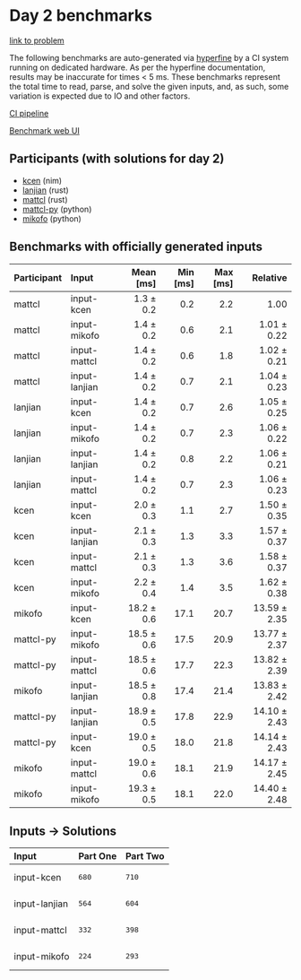 # Day 2 benchmarks

[link to problem](https://adventofcode.com/2024/day/2)

The following benchmarks are auto-generated via
[hyperfine](https://github.com/sharkdp/hyperfine) by a CI system running on
dedicated hardware. As per the hyperfine documentation, results may be
inaccurate for times < 5 ms. These benchmarks represent the total time to read,
parse, and solve the given inputs, and, as such, some variation is expected due
to IO and other factors.

[CI pipeline](http://ci.papercode.net:8080/teams/main/pipelines/aoc2024)

[Benchmark web UI](https://aoc.ancalagon.black)


## Participants (with solutions for day 2)

- [kcen](https://github.com/kcen/aoc2024) (nim)
- [lanjian](https://github.com/lanjian/aoc-2024) (rust)
- [mattcl](https://github.com/mattcl/aoc2024) (rust)
- [mattcl-py](https://github.com/mattcl/aoc2024-py) (python)
- [mikofo](https://github.com/mikofo/aoc2024) (python)


## Benchmarks with officially generated inputs

| Participant | Input | Mean [ms] | Min [ms] | Max [ms] | Relative |
|:---|:---|---:|---:|---:|---:|
| mattcl | input-kcen | 1.3 ± 0.2 | 0.2 | 2.2 | 1.00 |
| mattcl | input-mikofo | 1.4 ± 0.2 | 0.6 | 2.1 | 1.01 ± 0.22 |
| mattcl | input-mattcl | 1.4 ± 0.2 | 0.6 | 1.8 | 1.02 ± 0.21 |
| mattcl | input-lanjian | 1.4 ± 0.2 | 0.7 | 2.1 | 1.04 ± 0.23 |
| lanjian | input-kcen | 1.4 ± 0.2 | 0.7 | 2.6 | 1.05 ± 0.25 |
| lanjian | input-mikofo | 1.4 ± 0.2 | 0.7 | 2.3 | 1.06 ± 0.22 |
| lanjian | input-lanjian | 1.4 ± 0.2 | 0.8 | 2.2 | 1.06 ± 0.21 |
| lanjian | input-mattcl | 1.4 ± 0.2 | 0.7 | 2.3 | 1.06 ± 0.23 |
| kcen | input-kcen | 2.0 ± 0.3 | 1.1 | 2.7 | 1.50 ± 0.35 |
| kcen | input-lanjian | 2.1 ± 0.3 | 1.3 | 3.3 | 1.57 ± 0.37 |
| kcen | input-mattcl | 2.1 ± 0.3 | 1.3 | 3.6 | 1.58 ± 0.37 |
| kcen | input-mikofo | 2.2 ± 0.4 | 1.4 | 3.5 | 1.62 ± 0.38 |
| mikofo | input-kcen | 18.2 ± 0.6 | 17.1 | 20.7 | 13.59 ± 2.35 |
| mattcl-py | input-mikofo | 18.5 ± 0.6 | 17.5 | 20.9 | 13.77 ± 2.37 |
| mattcl-py | input-mattcl | 18.5 ± 0.6 | 17.7 | 22.3 | 13.82 ± 2.39 |
| mikofo | input-lanjian | 18.5 ± 0.8 | 17.4 | 21.4 | 13.83 ± 2.42 |
| mattcl-py | input-lanjian | 18.9 ± 0.5 | 17.8 | 22.9 | 14.10 ± 2.43 |
| mattcl-py | input-kcen | 19.0 ± 0.5 | 18.0 | 21.8 | 14.14 ± 2.43 |
| mikofo | input-mattcl | 19.0 ± 0.6 | 18.1 | 21.9 | 14.17 ± 2.45 |
| mikofo | input-mikofo | 19.3 ± 0.5 | 18.1 | 22.0 | 14.40 ± 2.48 |


## Inputs -> Solutions

| Input | Part One | Part Two |
|:---|:---|:---|
|input-kcen|<pre>680</pre>|<pre>710</pre>|
|input-lanjian|<pre>564</pre>|<pre>604</pre>|
|input-mattcl|<pre>332</pre>|<pre>398</pre>|
|input-mikofo|<pre>224</pre>|<pre>293</pre>|